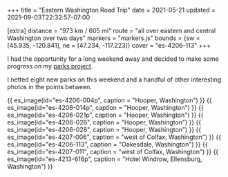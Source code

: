 +++
title = "Eastern Washington Road Trip"
date = 2021-05-21
updated = 2021-09-03T22:32:57-07:00

[extra]
distance = "973 km / 605 mi"
route = "all over eastern and central Washington over two days"
markers = "markers.js"
bounds = {sw = [45.935, -120.841], ne = [47.234, -117.223]}
cover = "es-4206-113"
+++

I had the opportunity for a long weekend away and decided to make some progress on my [parks project](https://146parks.blog).

<!-- more -->

I netted eight new parks on this weekend and a handful of other interesting photos in the points between.

{{ es_image(id="es-4206-004p", caption = "Hooper, Washington") }}
{{ es_image(id="es-4206-014p", caption = "Hooper, Washington") }}
{{ es_image(id="es-4206-021p", caption = "Hooper, Washington") }}
{{ es_image(id="es-4206-026", caption = "Hooper, Washington") }}
{{ es_image(id="es-4206-028", caption = "Hooper, Washington") }}
{{ es_image(id="es-4207-006", caption = "west of Colfax, Washington") }}
{{ es_image(id="es-4206-113", caption = "Oakesdale, Washington") }}
{{ es_image(id="es-4207-011", caption = "west of Colfax, Washington") }}
{{ es_image(id="es-4213-616p", caption = "Hotel Windrow, Ellensburg, Washington") }}
